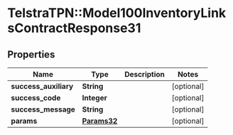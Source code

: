 # TelstraTPN::Model100InventoryLinksContractResponse31

## Properties
Name | Type | Description | Notes
------------ | ------------- | ------------- | -------------
**success_auxiliary** | **String** |  | [optional] 
**success_code** | **Integer** |  | [optional] 
**success_message** | **String** |  | [optional] 
**params** | [**Params32**](Params32.md) |  | [optional] 


